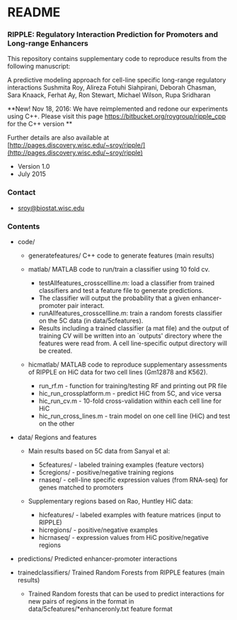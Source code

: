 # README #

### RIPPLE: Regulatory Interaction Prediction for Promoters and Long-range Enhancers ###

This repository contains supplementary code to reproduce results from the following manuscript:

A predictive modeling approach for cell-line specific long-range regulatory interactions
Sushmita Roy, Alireza Fotuhi Siahpirani, Deborah Chasman, Sara Knaack, Ferhat Ay, Ron Stewart, Michael Wilson, Rupa Sridharan

**New! Nov 18, 2016: We have reimplemented and redone our experiments using C++. Please visit this page
https://bitbucket.org/roygroup/ripple_cpp
for the C++ version
**


Further details are also available at [http://pages.discovery.wisc.edu/~sroy/ripple/](http://pages.discovery.wisc.edu/~sroy/ripple)
 
* Version 1.0
* July 2015

### Contact ###
* sroy@biostat.wisc.edu

### Contents ###

* code/	
	* generatefeatures/   C++ code to generate features (main results)
	
	* matlab/ MATLAB code to run/train a classifier using 10 fold cv.
	 	* testAllfeatures_crosscellline.m: load a classifier from trained classifiers and test a feature file to generate predictions. 
	 	* The classifier will output the probability that a given enhancer-promoter pair interact.
	 	* runAllfeatures_crosscellline.m: train a random forests classifier on the 5C data (in data/5cfeatures).
	 	* Results including a trained classifier (a mat file) and the output of training CV will be written into an `outputs' directory where the features were read from. A cell line-specific output directory will be created.
					
	* hicmatlab/	MATLAB code to reproduce supplementary assessments of RIPPLE on HiC data for two cell lines (Gm12878 and K562).
		* run_rf.m	- function for training/testing RF and printing out PR file
	 	* hic_run_crossplatform.m - predict HiC from 5C, and vice versa
	 	* hic_run_cv.m - 10-fold cross-validation within each cell line for HiC
		* hic_run_cross_lines.m - train model on one cell line (HiC) and test on the other

* data/	Regions and features
	* Main results based on 5C data from Sanyal et al:
	 	* 5cfeatures/	- labeled training examples (feature vectors)
 	 	* 5cregions/	- positive/negative training regions
 	 	* rnaseq/	- cell-line specific expression values (from RNA-seq) for genes matched to promoters
 
	* Supplementary regions based on Rao, Huntley HiC data:
		* hicfeatures/ - labeled examples with feature matrices (input to RIPPLE)
		* hicregions/ - positive/negative examples
		* hicrnaseq/ - expression values from HiC positive/negative regions
	
* predictions/ Predicted enhancer-promoter interactions 

* trainedclassifiers/ Trained Random Forests from RIPPLE features (main results)
	* Trained Random forests that can be used to predict interactions for new pairs of regions in the format in data/5cfeatures/*enhanceronly.txt feature format